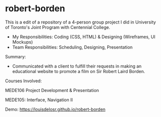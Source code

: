 # robert-borden

This is a edit of a repository of a 4-person group project I did in University of Toronto's Joint Program with Centennial College.

- My Responsibilities: Coding (CSS, HTML) & Designing (Wireframes, UI Mockups)
- Team Responsibilities: Scheduling, Designing, Presentation

Summary:
- Communicated with a client to fulfill their requests in making an educational website to promote a film on Sir Robert Laird Borden.

Courses Involved: 

MEDE106 Project Development & Presentation

MEDE105: Interface, Navigation II

Demo: https://louisdelosr.github.io/robert-borden
